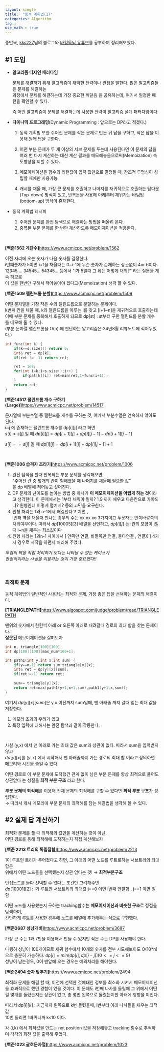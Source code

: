 ```yaml
---
layout: single
title:  "동적 계획법(1)"
categories: Algorithm
tag : 
use_math : true
---
```


종만북, [kks227](https://blog.naver.com/kks227/220777103650)님의 블로그와 [바킹독님 유튜브](https://www.youtube.com/playlist?list=PLtqbFd2VIQv4O6D6l9HcD732hdrnYb6CY)를 공부하며 정리해보았다.



## #1 도입

* **알고리즘 디자인 패러다임**

  문제를 해결하기 위해 알고리즘이 채택한 전략이나 관점을 말한다.  많은 알고리즘들은 문제를 해결하는   
  과정에서 문제를 해결하는데 가장 중요한 깨달음 을 공유하는데, 여기서 일정한 패턴을 확인할 수 있다. 
  
  즉 어떤 알고리즘이 문제를 해결하는데 사용한 전략이 알고리즘 설계 패러다임이다.



* **다이나믹 프로그래밍**(Dynamic Programming : 앞으로는 DP라고 적겠다.)
  1. 동적 계획법 또한 주어진 문제를 작은 문제로 만든 뒤 답을 구하고, 작은 답을 이용해 원래 답을 구한다.
  
  2. 어떤 부분 문제가 두 개 이상의 서브 문제를 푸는데 사용된다면 이 문제의 답을 여러 번 다시 계산하는 대신 계산 결과를 메모해놓음으로써(Memoization) 속도향상을 꾀할 수 있다.
     
  3. 메모이제이션은 함수의 리턴값이 입력 값만으로 결정될 때, 참조적 투명성이 성립할 때에만 사용가능
  
  4. 캐시를 채울 때, 가장 큰 문제를 호출하고 나머지를 재귀적으로 호출하는 탑다운(Top-down) 방식이 있고, 반복문을 사용해 아래부터 채워가는 바텀업(bottom-up) 방식이 존재한다.
  
     

* 동적 계획법 레시피
  1. 주어진 문제를 완전 탐색으로 해결하는 방법을 떠올려 본다.
  2. 중복된 부분 문제를 한 번만 계산하도록 메모이제이션을 적용한다.

<br>

**[백준1562 계단수]**<https://www.acmicpc.net/problem/1562>

이전 자리에 오는 숫자가 다음 숫자를 결정한다.  
i번째숫자가 5이면 i+1을 채울때는 0~i-1에 무슨 숫자가 존재하든 상관없이 4or 6이다.  
12345.... 34545... 54345... 등에서 "i가 5일때 그 뒤는 어떻게 채워?" 라는 질문을 계속 하므로  
이 값을 한번만 구해서 적어놓아야 겠다고(Memoization) 생각 할 수 있다.



**[백준1509 팰린드롬 분할]**<https://www.acmicpc.net/problem/1509>

어떤 문자열을 가장 작은 수의 팰린드롬으로 분할하는 문제이다.  
k번째 칸을 채울 때, k와 팰린드롬을 이루는 i를 찾고 [i+1~n]을 재귀적으로 호출하는데 이때 부분 문제를 중복해서 호출하게 되므로 dp[st] : st부터 구한 팰린드롬 분할 개수 를 메모해 둘 수 있다.  
(부분 문자열 팰린드롬을 O(n) 에 판단하는 알고리즘은 24년8월 리뷰노트에 적어두었다.)

```c++
int func(int k) {
    if(k==s.size()) return 0;
    int& ret = dp[k];
    if(ret != -1) return ret;

    ret = 1e8;
    for(int i=k;i<s.size();i++) {
        if(pal[k][i]) ret=min(ret,1+func(i+1));
    }
    return ret;
}
```

**[백준14517 팰린드롬 개수 구하기(Large)]**<https://www.acmicpc.net/problem/14517>

문자열에 부분수열 중 팰린드롬 개수를 구하는 것,  여기서 부분수열은 연속하지 않아도 된다.  
i~j 에 존재하는 팰린드롬 개수를 dp\[i]\[j] 라고 하면  
$s[i] \neq s[j]$ 일 때 $dp[i][j] = dp[i+1][j] + dp[i][j-1] - dp[i+1][j-1]$   

$s[i] == s[j]$ 일 때 $dp[i][j] = dp[i+1][j] + dp[i][j-1] + 1$ 

<br>

**[백준1006 습격자 초라기]**<https://www.acmicpc.net/problem/1006>

1. 완전 탐색을 할때 반복되는 부분 문제를 생각해보면,   
   "주어진 칸 중 몇개의 칸이 칠해졌을 때 나머지를 채울때 필요한 값"  
   을 dp 배열에 적어놓고 싶어진다.
2. DP 문제의 난이도를 높이는 방법 중 하나가 **이 메모이제이션을 어렵게 하는 것**이라고 생각한다.   이 문제에서는  1부터 채워야 될까?  1,9 까지 채우고 다음칸으로 가야되나? 원형인데 어떻게 펼치지?  등의 고민을 요구한다.
3. 원형 처리는 1와 n-1에서 해결한다고 치면 ,  
   i번째 벽을 채울때 만나는 경우의 수는 xx ox xo  3가지이고 두문자는 안쪽바깥쪽의 처리여부이다.     따라서 $dp[10005][3]$ 배열을 선언하고, $dp[i][j]$ 는  i칸의 모양이 j일때 i~n을 채우는 최소값이다
4. 원형 처리는 1과n-1 사이에서 [ 안쪽만 연결, 바깥쪽만 연결, 둘다연결 , 연결X ] 4가지 경우로 시작을 하면서 처리해 주었다.

*두겹의 벽을 직접 처리하기 보다는 나타날 수 있는 케이스가*   
*한정적이라는 사실을 이용하는 것이 가장 중요했다!!*

<br>

### 최적화 문제

동적 계획법의 일반적인 사용처는 최적화 문제, 가장 좋은 답을 선택하는 문제의 해결이다. 

**[TRIANGLEPATH]**<https://www.algospot.com/judge/problem/read/TRIANGLEPATH>

맨위의 숫자에서 한칸씩 아래 or 오른쪽 아래로 내려갈때 경로의 최대 합을 찾는 문제이다.  
**잘못된** 메모이제이션을 살펴보자

```c++
int n, triangle[100][100];
int dp[100][100][max_num*100+1];

int path1(int y,int x,int sum) {
    if(y==n-1) return sum+triangle[y][x];
    int& ret = dp[y][x][sum];
    if(ret!=-1) return ret;
    
    sum+= triangle[y][x];
    return ret=max(path1(y+1,x+1,sum),path1(y+1,x,sum));
}
```

여기서 $dp[y][x][sum]$은 y x 이전까지 sum일때, 맨 아래줄 까지 갈때 얻는 최대 값을 저장한다.  

1. 메모리 초과의 우려가 있고
2. 특정 입력에 대해서는 완전 탐색과 같이 작동한다.

<br>

사실 (y,x) 에서 맨 아래로 가는 최대 값은 sum과 상관이 없다. 따라서 sum을 입력받지 않고   
$dp[y][x]$를 $(y,x)$ 에서 시작해서 맨 아래줄까지 가는 경로의 최대 합 이라고 정의하면  
메모리와 시간을 줄일 수 있다. 

어떤 경로로 이 부분 문제에 도착했건 관계 없이 남은 부분 문제를 항상 최적으로 풀어도 상관없다 
는 성질을 **최적 부분 구조** 라고 한다. 

**부분 문제의 최적해**를 이용해 전체 문제의 최적해를 구할 수 있다면 **최적 부분 구조**가 성립한다.    
→ 따라서 캐시 메모리에 부분 문제의 최적해를 담는 해결법을 생각해 볼 수 있다. 



## #2 실제 답 계산하기

최적화 문제를 풀 때 최적해의 값만을 계산하는 것이 아닌,  
어떤 경로를 통해 최적해에 도착하는지 직접 계산해보자

**[백준 2213 트리의 독립집합]**<https://www.acmicpc.net/problem/2213>  

1이 루트인 트리가 주어졌다고 하면, 그 아래의 어떤 노드를 루트로하는 서브트리의 최대 합은  
위에서 어떤 노드들을 선택했는지 상관 없다는 것! → **최적부분구조**

인접노드를 둘다 선택할 수 없다는 조건만 고려해주면  
 $dp[10001][2]$ : i가 루트인 서브트리의 최대값  j==0 이면 i번째 안칠함 , j==1 이면 칠함 

어떤 노드를 사용했는지 구하는 tracking함수는 **메모이제이션과 비슷한 구조**로 정점을 탐색하며,  
간단하게 루트를 사용한 경우에 노드를 배열에 추가해주는 식으로 구현했다.

**[백준3687 성냥개비]**<https://www.acmicpc.net/problem/3687>

가장 큰 수는 1과 7만을 이용해서 만들 수 있지만 작은 수는 DP를 사용해야 한다.

다행히 성냥이 100개이므로 재귀 함수에서 10개의 숫자를 전부 시도해보아도 O(10*n) 으로 충분히 가능하다. $dp[i] = min(dp[i],dp[i-j]) (0<=j<=9)$   
성냥이 남는경우, 0이 맨앞에 오는 경우는 예외처리를 해야한다.

**[백준2494 숫자 맞추기]**<https://www.acmicpc.net/problem/2494>

최적화 문제를 해결 할 때, 이전에 선택한 것에대한 정보를 최소화 시켜서 메모이제이션을 효과적으로  했던 경험이 있을 것이다. 이 문제도 $i$번째 나사를 돌릴때 그 위에서 어떤 걸 몇개를 돌렸는지는 상관이 없고, 총 몇번 왼쪽으로 돌렸는지만 아래에 영향을 미친다. 

따라서 $dp[i][k]$ : 지금까지 왼쪽으로 k번 돌렸을때, i번부터 아래 나사들을 채우는 최적 값  
10번 돌리면 1바퀴니까 k<10 이다.

각 (i,k) 에서 최적값을 만드는 nxt position 값을 저장해놓고 tracking 함수로 추적하며 각각의 회전 값을 출력해 주었다.

**[백준1023 괄호문자열]**<https://www.acmicpc.net/problem/1023>

